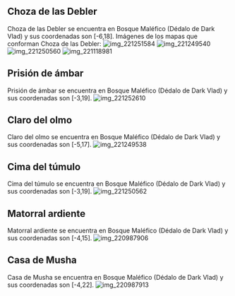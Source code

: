 ## Choza de las Debler
Choza de las Debler se encuentra en Bosque Maléfico (Dédalo de Dark Vlad) y sus coordenadas son [-6,18].
Imágenes de los mapas que conforman Choza de las Debler:
![img_221251584](https://media.discordapp.net/attachments/1115311447145193482/1115354341549817916/221251584.jpg)
![img_221249540](https://media.discordapp.net/attachments/1115311447145193482/1115354315205394462/221249540.jpg)
![img_221250560](https://media.discordapp.net/attachments/1115311447145193482/1115354335803613284/221250560.jpg)
![img_221118981](https://media.discordapp.net/attachments/1115311447145193482/1115354280807899246/221118981.jpg)

## Prisión de ámbar
Prisión de ámbar se encuentra en Bosque Maléfico (Dédalo de Dark Vlad) y sus coordenadas son [-3,19].
![img_221252610](https://media.discordapp.net/attachments/1115311447145193482/1115354367231537272/221252610.jpg)

## Claro del olmo
Claro del olmo se encuentra en Bosque Maléfico (Dédalo de Dark Vlad) y sus coordenadas son [-5,17].
![img_221249538](https://media.discordapp.net/attachments/1115311447145193482/1115354313879994488/221249538.jpg)

## Cima del túmulo
Cima del túmulo se encuentra en Bosque Maléfico (Dédalo de Dark Vlad) y sus coordenadas son [-3,19].
![img_221250562](https://media.discordapp.net/attachments/1115311447145193482/1115354338794164356/221250562.jpg)

## Matorral ardiente
Matorral ardiente se encuentra en Bosque Maléfico (Dédalo de Dark Vlad) y sus coordenadas son [-4,15].
![img_220987906](https://media.discordapp.net/attachments/1115311447145193482/1115354148590858342/220987906.jpg)

## Casa de Musha
Casa de Musha se encuentra en Bosque Maléfico (Dédalo de Dark Vlad) y sus coordenadas son [-4,22].
![img_220987913](https://media.discordapp.net/attachments/1115311447145193482/1115354184124989681/220987913.jpg)